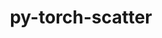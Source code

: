 ---
title: "py-torch-scatter"
layout: cache
categories: [package, develop]
meta: {"versions": ["2.0.5"], "compilers": ["apple-clang@=14.0.0", "apple-clang@=14.0.3", "gcc@=11.3.0", "gcc@=7.3.1"], "oss": ["amzn2", "ubuntu22.04", "ventura"], "platforms": ["darwin", "linux"], "targets": ["aarch64", "ivybridge", "x86_64_v3", "x86_64_v4"], "stacks": ["ml-darwin-aarch64-mps", "ml-linux-x86_64-cpu", "ml-linux-x86_64-cuda", "root"], "num_specs": 97, "num_specs_by_stack": {"ml-darwin-aarch64-mps": 8, "root": 97, "ml-linux-x86_64-cuda": 24, "ml-linux-x86_64-cpu": 18}}
spec_details: [{"hash": "kqfqjmir3n4hgwzuwmhs3r32bb4oixse", "compiler": "apple-clang@=14.0.0", "versions": ["2.0.5"], "os": "ventura", "platform": "darwin", "target": "aarch64", "variants": ["build_system=python_pip", "~cuda"], "stacks": ["ml-darwin-aarch64-mps", "root"], "size": "-", "tarball": "https://binaries.spack.io/develop/build_cache/darwin-ventura-aarch64/apple-clang-14.0.0/py-torch-scatter-2.0.5/darwin-ventura-aarch64-apple-clang-14.0.0-py-torch-scatter-2.0.5-kqfqjmir3n4hgwzuwmhs3r32bb4oixse.spack"}, {"hash": "vcwj2qsyoymjepud75u3fzerpjlt4f6b", "compiler": "apple-clang@=14.0.0", "versions": ["2.0.5"], "os": "ventura", "platform": "darwin", "target": "aarch64", "variants": ["build_system=python_pip", "~cuda"], "stacks": ["ml-darwin-aarch64-mps", "root"], "size": "-", "tarball": "https://binaries.spack.io/develop/build_cache/darwin-ventura-aarch64/apple-clang-14.0.0/py-torch-scatter-2.0.5/darwin-ventura-aarch64-apple-clang-14.0.0-py-torch-scatter-2.0.5-vcwj2qsyoymjepud75u3fzerpjlt4f6b.spack"}, {"hash": "nkocnuozihtbrb4pfe2hmjyw22yfpufr", "compiler": "apple-clang@=14.0.3", "versions": ["2.0.5"], "os": "ventura", "platform": "darwin", "target": "aarch64", "variants": ["build_system=python_pip", "~cuda"], "stacks": ["ml-darwin-aarch64-mps", "root"], "size": "-", "tarball": "https://binaries.spack.io/develop/build_cache/darwin-ventura-aarch64/apple-clang-14.0.3/py-torch-scatter-2.0.5/darwin-ventura-aarch64-apple-clang-14.0.3-py-torch-scatter-2.0.5-nkocnuozihtbrb4pfe2hmjyw22yfpufr.spack"}, {"hash": "mw2id6mp7tqmb45f4idr6u2sle2ubxzd", "compiler": "apple-clang@=14.0.3", "versions": ["2.0.5"], "os": "ventura", "platform": "darwin", "target": "aarch64", "variants": ["build_system=python_pip", "~cuda"], "stacks": ["ml-darwin-aarch64-mps", "root"], "size": "-", "tarball": "https://binaries.spack.io/develop/build_cache/darwin-ventura-aarch64/apple-clang-14.0.3/py-torch-scatter-2.0.5/darwin-ventura-aarch64-apple-clang-14.0.3-py-torch-scatter-2.0.5-mw2id6mp7tqmb45f4idr6u2sle2ubxzd.spack"}, {"hash": "5b6p7mnd25hced2b7sn6kiste3szx6vz", "compiler": "apple-clang@=14.0.3", "versions": ["2.0.5"], "os": "ventura", "platform": "darwin", "target": "aarch64", "variants": ["build_system=python_pip", "~cuda"], "stacks": ["ml-darwin-aarch64-mps", "root"], "size": "-", "tarball": "https://binaries.spack.io/develop/build_cache/darwin-ventura-aarch64/apple-clang-14.0.3/py-torch-scatter-2.0.5/darwin-ventura-aarch64-apple-clang-14.0.3-py-torch-scatter-2.0.5-5b6p7mnd25hced2b7sn6kiste3szx6vz.spack"}, {"hash": "2ntkannk75hyba7b5k6tmrypc7sk6yik", "compiler": "apple-clang@=14.0.3", "versions": ["2.0.5"], "os": "ventura", "platform": "darwin", "target": "aarch64", "variants": ["build_system=python_pip", "~cuda"], "stacks": ["ml-darwin-aarch64-mps", "root"], "size": "-", "tarball": "https://binaries.spack.io/develop/build_cache/darwin-ventura-aarch64/apple-clang-14.0.3/py-torch-scatter-2.0.5/darwin-ventura-aarch64-apple-clang-14.0.3-py-torch-scatter-2.0.5-2ntkannk75hyba7b5k6tmrypc7sk6yik.spack"}, {"hash": "fel5y4pqxjopl7blfazyrujhh4p6bhno", "compiler": "apple-clang@=14.0.3", "versions": ["2.0.5"], "os": "ventura", "platform": "darwin", "target": "aarch64", "variants": ["build_system=python_pip", "~cuda"], "stacks": ["ml-darwin-aarch64-mps", "root"], "size": "-", "tarball": "https://binaries.spack.io/develop/build_cache/darwin-ventura-aarch64/apple-clang-14.0.3/py-torch-scatter-2.0.5/darwin-ventura-aarch64-apple-clang-14.0.3-py-torch-scatter-2.0.5-fel5y4pqxjopl7blfazyrujhh4p6bhno.spack"}, {"hash": "r3bo4yg6zzcx5nn7kisjg5km7x4fry6e", "compiler": "apple-clang@=14.0.3", "versions": ["2.0.5"], "os": "ventura", "platform": "darwin", "target": "aarch64", "variants": ["build_system=python_pip", "~cuda"], "stacks": ["ml-darwin-aarch64-mps", "root"], "size": "-", "tarball": "https://binaries.spack.io/develop/build_cache/darwin-ventura-aarch64/apple-clang-14.0.3/py-torch-scatter-2.0.5/darwin-ventura-aarch64-apple-clang-14.0.3-py-torch-scatter-2.0.5-r3bo4yg6zzcx5nn7kisjg5km7x4fry6e.spack"}, {"hash": "yw4zhcjthrvknghyb7if36wwfidx5j7c", "compiler": "gcc@=7.3.1", "versions": ["2.0.5"], "os": "amzn2", "platform": "linux", "target": "ivybridge", "variants": ["build_system=python_pip", "+cuda"], "stacks": ["root"], "size": "-", "tarball": "https://binaries.spack.io/develop/build_cache/linux-amzn2-ivybridge/gcc-7.3.1/py-torch-scatter-2.0.5/linux-amzn2-ivybridge-gcc-7.3.1-py-torch-scatter-2.0.5-yw4zhcjthrvknghyb7if36wwfidx5j7c.spack"}, {"hash": "q3nywo3y2cnsrlqnrwh33npio6zyam7m", "compiler": "gcc@=7.3.1", "versions": ["2.0.5"], "os": "amzn2", "platform": "linux", "target": "ivybridge", "variants": ["build_system=python_pip", "~cuda"], "stacks": ["root"], "size": "-", "tarball": "https://binaries.spack.io/develop/build_cache/linux-amzn2-ivybridge/gcc-7.3.1/py-torch-scatter-2.0.5/linux-amzn2-ivybridge-gcc-7.3.1-py-torch-scatter-2.0.5-q3nywo3y2cnsrlqnrwh33npio6zyam7m.spack"}, {"hash": "sigb2zdzu3w66hhqlgh55iscjvvdobp5", "compiler": "gcc@=7.3.1", "versions": ["2.0.5"], "os": "amzn2", "platform": "linux", "target": "ivybridge", "variants": ["build_system=python_pip", "~cuda"], "stacks": ["root"], "size": "-", "tarball": "https://binaries.spack.io/develop/build_cache/linux-amzn2-ivybridge/gcc-7.3.1/py-torch-scatter-2.0.5/linux-amzn2-ivybridge-gcc-7.3.1-py-torch-scatter-2.0.5-sigb2zdzu3w66hhqlgh55iscjvvdobp5.spack"}, {"hash": "dqxbrmn6amrwcpwvcirtvsjh675iqryw", "compiler": "gcc@=7.3.1", "versions": ["2.0.5"], "os": "amzn2", "platform": "linux", "target": "ivybridge", "variants": ["build_system=python_pip", "+cuda"], "stacks": ["root"], "size": "-", "tarball": "https://binaries.spack.io/develop/build_cache/linux-amzn2-ivybridge/gcc-7.3.1/py-torch-scatter-2.0.5/linux-amzn2-ivybridge-gcc-7.3.1-py-torch-scatter-2.0.5-dqxbrmn6amrwcpwvcirtvsjh675iqryw.spack"}, {"hash": "v7pq5bijmzbk42xvangqtioqkz6cy7uk", "compiler": "gcc@=7.3.1", "versions": ["2.0.5"], "os": "amzn2", "platform": "linux", "target": "ivybridge", "variants": ["build_system=python_pip", "+cuda"], "stacks": ["root"], "size": "-", "tarball": "https://binaries.spack.io/develop/build_cache/linux-amzn2-ivybridge/gcc-7.3.1/py-torch-scatter-2.0.5/linux-amzn2-ivybridge-gcc-7.3.1-py-torch-scatter-2.0.5-v7pq5bijmzbk42xvangqtioqkz6cy7uk.spack"}, {"hash": "t64kelznuvdsd2lhatxd47td2wlspzwa", "compiler": "gcc@=7.3.1", "versions": ["2.0.5"], "os": "amzn2", "platform": "linux", "target": "ivybridge", "variants": ["build_system=python_pip", "+cuda"], "stacks": ["root"], "size": "-", "tarball": "https://binaries.spack.io/develop/build_cache/linux-amzn2-ivybridge/gcc-7.3.1/py-torch-scatter-2.0.5/linux-amzn2-ivybridge-gcc-7.3.1-py-torch-scatter-2.0.5-t64kelznuvdsd2lhatxd47td2wlspzwa.spack"}, {"hash": "mrwi5ynjkeozdsxyw5relnehg52jsz2s", "compiler": "gcc@=7.3.1", "versions": ["2.0.5"], "os": "amzn2", "platform": "linux", "target": "ivybridge", "variants": ["build_system=python_pip", "+cuda"], "stacks": ["root"], "size": "-", "tarball": "https://binaries.spack.io/develop/build_cache/linux-amzn2-ivybridge/gcc-7.3.1/py-torch-scatter-2.0.5/linux-amzn2-ivybridge-gcc-7.3.1-py-torch-scatter-2.0.5-mrwi5ynjkeozdsxyw5relnehg52jsz2s.spack"}, {"hash": "5huellvnixhlhijza22vgbp6lsedsjsf", "compiler": "gcc@=7.3.1", "versions": ["2.0.5"], "os": "amzn2", "platform": "linux", "target": "ivybridge", "variants": ["build_system=python_pip", "+cuda"], "stacks": ["root"], "size": "-", "tarball": "https://binaries.spack.io/develop/build_cache/linux-amzn2-ivybridge/gcc-7.3.1/py-torch-scatter-2.0.5/linux-amzn2-ivybridge-gcc-7.3.1-py-torch-scatter-2.0.5-5huellvnixhlhijza22vgbp6lsedsjsf.spack"}, {"hash": "s5toh3fuvwxtyktn323pvabzgnrblxtq", "compiler": "gcc@=7.3.1", "versions": ["2.0.5"], "os": "amzn2", "platform": "linux", "target": "ivybridge", "variants": ["build_system=python_pip", "+cuda"], "stacks": ["root"], "size": "-", "tarball": "https://binaries.spack.io/develop/build_cache/linux-amzn2-ivybridge/gcc-7.3.1/py-torch-scatter-2.0.5/linux-amzn2-ivybridge-gcc-7.3.1-py-torch-scatter-2.0.5-s5toh3fuvwxtyktn323pvabzgnrblxtq.spack"}, {"hash": "ur7k5kzutnv4gi2s3cej7scbu2ldpeup", "compiler": "gcc@=7.3.1", "versions": ["2.0.5"], "os": "amzn2", "platform": "linux", "target": "ivybridge", "variants": ["build_system=python_pip", "~cuda"], "stacks": ["root"], "size": "-", "tarball": "https://binaries.spack.io/develop/build_cache/linux-amzn2-ivybridge/gcc-7.3.1/py-torch-scatter-2.0.5/linux-amzn2-ivybridge-gcc-7.3.1-py-torch-scatter-2.0.5-ur7k5kzutnv4gi2s3cej7scbu2ldpeup.spack"}, {"hash": "sh4d3vjynkjn4gl25qnjiznd5wjgflvw", "compiler": "gcc@=7.3.1", "versions": ["2.0.5"], "os": "amzn2", "platform": "linux", "target": "ivybridge", "variants": ["build_system=python_pip", "~cuda"], "stacks": ["root"], "size": "-", "tarball": "https://binaries.spack.io/develop/build_cache/linux-amzn2-ivybridge/gcc-7.3.1/py-torch-scatter-2.0.5/linux-amzn2-ivybridge-gcc-7.3.1-py-torch-scatter-2.0.5-sh4d3vjynkjn4gl25qnjiznd5wjgflvw.spack"}, {"hash": "zvqzdbhk5uao2t34xl5j72dbo4lvcbzv", "compiler": "gcc@=7.3.1", "versions": ["2.0.5"], "os": "amzn2", "platform": "linux", "target": "ivybridge", "variants": ["build_system=python_pip", "~cuda"], "stacks": ["root"], "size": "-", "tarball": "https://binaries.spack.io/develop/build_cache/linux-amzn2-ivybridge/gcc-7.3.1/py-torch-scatter-2.0.5/linux-amzn2-ivybridge-gcc-7.3.1-py-torch-scatter-2.0.5-zvqzdbhk5uao2t34xl5j72dbo4lvcbzv.spack"}, {"hash": "gkgrbla6k6ighrokj3wxojgtl3tmm5xh", "compiler": "gcc@=7.3.1", "versions": ["2.0.5"], "os": "amzn2", "platform": "linux", "target": "ivybridge", "variants": ["build_system=python_pip", "~cuda"], "stacks": ["root"], "size": "-", "tarball": "https://binaries.spack.io/develop/build_cache/linux-amzn2-ivybridge/gcc-7.3.1/py-torch-scatter-2.0.5/linux-amzn2-ivybridge-gcc-7.3.1-py-torch-scatter-2.0.5-gkgrbla6k6ighrokj3wxojgtl3tmm5xh.spack"}, {"hash": "o27jcjd4k5vskhe47e4hagxwkak2vzhs", "compiler": "gcc@=7.3.1", "versions": ["2.0.5"], "os": "amzn2", "platform": "linux", "target": "ivybridge", "variants": ["build_system=python_pip", "+cuda"], "stacks": ["root"], "size": "-", "tarball": "https://binaries.spack.io/develop/build_cache/linux-amzn2-ivybridge/gcc-7.3.1/py-torch-scatter-2.0.5/linux-amzn2-ivybridge-gcc-7.3.1-py-torch-scatter-2.0.5-o27jcjd4k5vskhe47e4hagxwkak2vzhs.spack"}, {"hash": "kanfyk4nfwqmwbefncjde6xkhigcqywa", "compiler": "gcc@=7.3.1", "versions": ["2.0.5"], "os": "amzn2", "platform": "linux", "target": "x86_64_v3", "variants": ["build_system=python_pip", "~cuda"], "stacks": ["root"], "size": "-", "tarball": "https://binaries.spack.io/develop/build_cache/linux-amzn2-x86_64_v3/gcc-7.3.1/py-torch-scatter-2.0.5/linux-amzn2-x86_64_v3-gcc-7.3.1-py-torch-scatter-2.0.5-kanfyk4nfwqmwbefncjde6xkhigcqywa.spack"}, {"hash": "4uehykj5xyx2hvsuuwoquv4y5sd276ou", "compiler": "gcc@=7.3.1", "versions": ["2.0.5"], "os": "amzn2", "platform": "linux", "target": "x86_64_v3", "variants": ["build_system=python_pip", "+cuda"], "stacks": ["root"], "size": "-", "tarball": "https://binaries.spack.io/develop/build_cache/linux-amzn2-x86_64_v3/gcc-7.3.1/py-torch-scatter-2.0.5/linux-amzn2-x86_64_v3-gcc-7.3.1-py-torch-scatter-2.0.5-4uehykj5xyx2hvsuuwoquv4y5sd276ou.spack"}, {"hash": "677yteli2utuxqc3supvtkmeblzrrj4e", "compiler": "gcc@=7.3.1", "versions": ["2.0.5"], "os": "amzn2", "platform": "linux", "target": "x86_64_v3", "variants": ["+cuda"], "stacks": ["root"], "size": "-", "tarball": "https://binaries.spack.io/develop/build_cache/linux-amzn2-x86_64_v3/gcc-7.3.1/py-torch-scatter-2.0.5/linux-amzn2-x86_64_v3-gcc-7.3.1-py-torch-scatter-2.0.5-677yteli2utuxqc3supvtkmeblzrrj4e.spack"}, {"hash": "vosznpy6jlfkholeaym5vj62in57fjbd", "compiler": "gcc@=7.3.1", "versions": ["2.0.5"], "os": "amzn2", "platform": "linux", "target": "x86_64_v3", "variants": ["build_system=python_pip", "+cuda"], "stacks": ["root"], "size": "-", "tarball": "https://binaries.spack.io/develop/build_cache/linux-amzn2-x86_64_v3/gcc-7.3.1/py-torch-scatter-2.0.5/linux-amzn2-x86_64_v3-gcc-7.3.1-py-torch-scatter-2.0.5-vosznpy6jlfkholeaym5vj62in57fjbd.spack"}, {"hash": "cci7k6qozo3bc6ra7f3ywcvrpbau37tm", "compiler": "gcc@=7.3.1", "versions": ["2.0.5"], "os": "amzn2", "platform": "linux", "target": "x86_64_v3", "variants": ["build_system=python_pip", "~cuda"], "stacks": ["root"], "size": "-", "tarball": "https://binaries.spack.io/develop/build_cache/linux-amzn2-x86_64_v3/gcc-7.3.1/py-torch-scatter-2.0.5/linux-amzn2-x86_64_v3-gcc-7.3.1-py-torch-scatter-2.0.5-cci7k6qozo3bc6ra7f3ywcvrpbau37tm.spack"}, {"hash": "pljb2wynhbiw35qbta5iini6oag42nas", "compiler": "gcc@=7.3.1", "versions": ["2.0.5"], "os": "amzn2", "platform": "linux", "target": "x86_64_v3", "variants": ["build_system=python_pip", "~cuda"], "stacks": ["root"], "size": "-", "tarball": "https://binaries.spack.io/develop/build_cache/linux-amzn2-x86_64_v3/gcc-7.3.1/py-torch-scatter-2.0.5/linux-amzn2-x86_64_v3-gcc-7.3.1-py-torch-scatter-2.0.5-pljb2wynhbiw35qbta5iini6oag42nas.spack"}, {"hash": "svabzrrq2jnqhsoqlp5z7ns2k2zjubuf", "compiler": "gcc@=7.3.1", "versions": ["2.0.5"], "os": "amzn2", "platform": "linux", "target": "x86_64_v3", "variants": ["build_system=python_pip", "~cuda"], "stacks": ["root"], "size": "-", "tarball": "https://binaries.spack.io/develop/build_cache/linux-amzn2-x86_64_v3/gcc-7.3.1/py-torch-scatter-2.0.5/linux-amzn2-x86_64_v3-gcc-7.3.1-py-torch-scatter-2.0.5-svabzrrq2jnqhsoqlp5z7ns2k2zjubuf.spack"}, {"hash": "3to7wcxdxlf7gsbqrbrgjjqcsshhu75m", "compiler": "gcc@=7.3.1", "versions": ["2.0.5"], "os": "amzn2", "platform": "linux", "target": "x86_64_v3", "variants": ["build_system=python_pip", "+cuda"], "stacks": ["root"], "size": "-", "tarball": "https://binaries.spack.io/develop/build_cache/linux-amzn2-x86_64_v3/gcc-7.3.1/py-torch-scatter-2.0.5/linux-amzn2-x86_64_v3-gcc-7.3.1-py-torch-scatter-2.0.5-3to7wcxdxlf7gsbqrbrgjjqcsshhu75m.spack"}, {"hash": "laffwyutpbpi4vik7uzkhb7mcnbetvig", "compiler": "gcc@=7.3.1", "versions": ["2.0.5"], "os": "amzn2", "platform": "linux", "target": "x86_64_v3", "variants": ["build_system=python_pip", "+cuda"], "stacks": ["root"], "size": "-", "tarball": "https://binaries.spack.io/develop/build_cache/linux-amzn2-x86_64_v3/gcc-7.3.1/py-torch-scatter-2.0.5/linux-amzn2-x86_64_v3-gcc-7.3.1-py-torch-scatter-2.0.5-laffwyutpbpi4vik7uzkhb7mcnbetvig.spack"}, {"hash": "3uxp7yyxp5qk53ffndlo6cz2ow5n775n", "compiler": "gcc@=7.3.1", "versions": ["2.0.5"], "os": "amzn2", "platform": "linux", "target": "x86_64_v3", "variants": ["build_system=python_pip", "+cuda"], "stacks": ["root"], "size": "-", "tarball": "https://binaries.spack.io/develop/build_cache/linux-amzn2-x86_64_v3/gcc-7.3.1/py-torch-scatter-2.0.5/linux-amzn2-x86_64_v3-gcc-7.3.1-py-torch-scatter-2.0.5-3uxp7yyxp5qk53ffndlo6cz2ow5n775n.spack"}, {"hash": "q3a5qlxghcsvtwpqxzn5duq27unbjzwz", "compiler": "gcc@=7.3.1", "versions": ["2.0.5"], "os": "amzn2", "platform": "linux", "target": "x86_64_v3", "variants": ["~cuda"], "stacks": ["root"], "size": "-", "tarball": "https://binaries.spack.io/develop/build_cache/linux-amzn2-x86_64_v3/gcc-7.3.1/py-torch-scatter-2.0.5/linux-amzn2-x86_64_v3-gcc-7.3.1-py-torch-scatter-2.0.5-q3a5qlxghcsvtwpqxzn5duq27unbjzwz.spack"}, {"hash": "4l6tz43gmadp7fzglqutroepylqjwapj", "compiler": "gcc@=7.3.1", "versions": ["2.0.5"], "os": "amzn2", "platform": "linux", "target": "x86_64_v3", "variants": ["build_system=python_pip", "~cuda"], "stacks": ["root"], "size": "-", "tarball": "https://binaries.spack.io/develop/build_cache/linux-amzn2-x86_64_v3/gcc-7.3.1/py-torch-scatter-2.0.5/linux-amzn2-x86_64_v3-gcc-7.3.1-py-torch-scatter-2.0.5-4l6tz43gmadp7fzglqutroepylqjwapj.spack"}, {"hash": "yeikmpexwpfiamkbqy2zhpu2tuqg65wv", "compiler": "gcc@=7.3.1", "versions": ["2.0.5"], "os": "amzn2", "platform": "linux", "target": "x86_64_v3", "variants": ["build_system=python_pip", "+cuda"], "stacks": ["root"], "size": "-", "tarball": "https://binaries.spack.io/develop/build_cache/linux-amzn2-x86_64_v3/gcc-7.3.1/py-torch-scatter-2.0.5/linux-amzn2-x86_64_v3-gcc-7.3.1-py-torch-scatter-2.0.5-yeikmpexwpfiamkbqy2zhpu2tuqg65wv.spack"}, {"hash": "3cdhvqfomvdegyxek47hg272vdl4bdi5", "compiler": "gcc@=7.3.1", "versions": ["2.0.5"], "os": "amzn2", "platform": "linux", "target": "x86_64_v3", "variants": ["build_system=python_pip", "~cuda"], "stacks": ["root"], "size": "-", "tarball": "https://binaries.spack.io/develop/build_cache/linux-amzn2-x86_64_v3/gcc-7.3.1/py-torch-scatter-2.0.5/linux-amzn2-x86_64_v3-gcc-7.3.1-py-torch-scatter-2.0.5-3cdhvqfomvdegyxek47hg272vdl4bdi5.spack"}, {"hash": "gjurjt6a2lkzvtpxcldvonfg72jcrbez", "compiler": "gcc@=7.3.1", "versions": ["2.0.5"], "os": "amzn2", "platform": "linux", "target": "x86_64_v3", "variants": ["build_system=python_pip", "+cuda"], "stacks": ["root"], "size": "-", "tarball": "https://binaries.spack.io/develop/build_cache/linux-amzn2-x86_64_v3/gcc-7.3.1/py-torch-scatter-2.0.5/linux-amzn2-x86_64_v3-gcc-7.3.1-py-torch-scatter-2.0.5-gjurjt6a2lkzvtpxcldvonfg72jcrbez.spack"}, {"hash": "drndrk5c2p3zquumzeb2grxo6fxxdhqf", "compiler": "gcc@=7.3.1", "versions": ["2.0.5"], "os": "amzn2", "platform": "linux", "target": "x86_64_v3", "variants": ["build_system=python_pip", "+cuda"], "stacks": ["root"], "size": "-", "tarball": "https://binaries.spack.io/develop/build_cache/linux-amzn2-x86_64_v3/gcc-7.3.1/py-torch-scatter-2.0.5/linux-amzn2-x86_64_v3-gcc-7.3.1-py-torch-scatter-2.0.5-drndrk5c2p3zquumzeb2grxo6fxxdhqf.spack"}, {"hash": "r3g2kcz43dszzvxyaoqyvmatqwn34jyl", "compiler": "gcc@=7.3.1", "versions": ["2.0.5"], "os": "amzn2", "platform": "linux", "target": "x86_64_v3", "variants": ["build_system=python_pip", "~cuda"], "stacks": ["root"], "size": "-", "tarball": "https://binaries.spack.io/develop/build_cache/linux-amzn2-x86_64_v3/gcc-7.3.1/py-torch-scatter-2.0.5/linux-amzn2-x86_64_v3-gcc-7.3.1-py-torch-scatter-2.0.5-r3g2kcz43dszzvxyaoqyvmatqwn34jyl.spack"}, {"hash": "qtljynivibkjdnryxccottqlknyhwhsk", "compiler": "gcc@=7.3.1", "versions": ["2.0.5"], "os": "amzn2", "platform": "linux", "target": "x86_64_v3", "variants": ["~cuda"], "stacks": ["root"], "size": "-", "tarball": "https://binaries.spack.io/develop/build_cache/linux-amzn2-x86_64_v3/gcc-7.3.1/py-torch-scatter-2.0.5/linux-amzn2-x86_64_v3-gcc-7.3.1-py-torch-scatter-2.0.5-qtljynivibkjdnryxccottqlknyhwhsk.spack"}, {"hash": "6va6372wm7vh4z6el7ipjlvl4jpwsias", "compiler": "gcc@=7.3.1", "versions": ["2.0.5"], "os": "amzn2", "platform": "linux", "target": "x86_64_v3", "variants": ["build_system=python_pip", "~cuda"], "stacks": ["root"], "size": "-", "tarball": "https://binaries.spack.io/develop/build_cache/linux-amzn2-x86_64_v3/gcc-7.3.1/py-torch-scatter-2.0.5/linux-amzn2-x86_64_v3-gcc-7.3.1-py-torch-scatter-2.0.5-6va6372wm7vh4z6el7ipjlvl4jpwsias.spack"}, {"hash": "sdhak6nfe4tjm7tpc2gjiniyxz5w3hcb", "compiler": "gcc@=7.3.1", "versions": ["2.0.5"], "os": "amzn2", "platform": "linux", "target": "x86_64_v3", "variants": ["build_system=python_pip", "~cuda"], "stacks": ["root"], "size": "-", "tarball": "https://binaries.spack.io/develop/build_cache/linux-amzn2-x86_64_v3/gcc-7.3.1/py-torch-scatter-2.0.5/linux-amzn2-x86_64_v3-gcc-7.3.1-py-torch-scatter-2.0.5-sdhak6nfe4tjm7tpc2gjiniyxz5w3hcb.spack"}, {"hash": "pqucezt5ypbodenv5oe3x4ljzy76lots", "compiler": "gcc@=7.3.1", "versions": ["2.0.5"], "os": "amzn2", "platform": "linux", "target": "x86_64_v3", "variants": ["build_system=python_pip", "~cuda"], "stacks": ["root"], "size": "-", "tarball": "https://binaries.spack.io/develop/build_cache/linux-amzn2-x86_64_v3/gcc-7.3.1/py-torch-scatter-2.0.5/linux-amzn2-x86_64_v3-gcc-7.3.1-py-torch-scatter-2.0.5-pqucezt5ypbodenv5oe3x4ljzy76lots.spack"}, {"hash": "dgfi7f7en3dnospqykkwt5odjkobetr4", "compiler": "gcc@=7.3.1", "versions": ["2.0.5"], "os": "amzn2", "platform": "linux", "target": "x86_64_v3", "variants": ["build_system=python_pip", "+cuda"], "stacks": ["root"], "size": "-", "tarball": "https://binaries.spack.io/develop/build_cache/linux-amzn2-x86_64_v3/gcc-7.3.1/py-torch-scatter-2.0.5/linux-amzn2-x86_64_v3-gcc-7.3.1-py-torch-scatter-2.0.5-dgfi7f7en3dnospqykkwt5odjkobetr4.spack"}, {"hash": "7ve2ok4n4k3ynnmrnq4asliybwynmldf", "compiler": "gcc@=7.3.1", "versions": ["2.0.5"], "os": "amzn2", "platform": "linux", "target": "x86_64_v3", "variants": ["build_system=python_pip", "+cuda"], "stacks": ["root"], "size": "-", "tarball": "https://binaries.spack.io/develop/build_cache/linux-amzn2-x86_64_v3/gcc-7.3.1/py-torch-scatter-2.0.5/linux-amzn2-x86_64_v3-gcc-7.3.1-py-torch-scatter-2.0.5-7ve2ok4n4k3ynnmrnq4asliybwynmldf.spack"}, {"hash": "vpzjopatczdj522eft5ub55duykmja5r", "compiler": "gcc@=7.3.1", "versions": ["2.0.5"], "os": "amzn2", "platform": "linux", "target": "x86_64_v3", "variants": ["build_system=python_pip", "+cuda"], "stacks": ["root"], "size": "-", "tarball": "https://binaries.spack.io/develop/build_cache/linux-amzn2-x86_64_v3/gcc-7.3.1/py-torch-scatter-2.0.5/linux-amzn2-x86_64_v3-gcc-7.3.1-py-torch-scatter-2.0.5-vpzjopatczdj522eft5ub55duykmja5r.spack"}, {"hash": "kylujmodzo6iys3r3lhajcba7klbqmpd", "compiler": "gcc@=7.3.1", "versions": ["2.0.5"], "os": "amzn2", "platform": "linux", "target": "x86_64_v3", "variants": ["build_system=python_pip", "~cuda"], "stacks": ["root"], "size": "-", "tarball": "https://binaries.spack.io/develop/build_cache/linux-amzn2-x86_64_v3/gcc-7.3.1/py-torch-scatter-2.0.5/linux-amzn2-x86_64_v3-gcc-7.3.1-py-torch-scatter-2.0.5-kylujmodzo6iys3r3lhajcba7klbqmpd.spack"}, {"hash": "w2gc4hcbxydqk2af2qonjl7r56pqzj3f", "compiler": "gcc@=7.3.1", "versions": ["2.0.5"], "os": "amzn2", "platform": "linux", "target": "x86_64_v3", "variants": ["build_system=python_pip", "~cuda"], "stacks": ["root"], "size": "-", "tarball": "https://binaries.spack.io/develop/build_cache/linux-amzn2-x86_64_v3/gcc-7.3.1/py-torch-scatter-2.0.5/linux-amzn2-x86_64_v3-gcc-7.3.1-py-torch-scatter-2.0.5-w2gc4hcbxydqk2af2qonjl7r56pqzj3f.spack"}, {"hash": "eluuweuv4jqzzc35sv6z2myxbiku3vus", "compiler": "gcc@=7.3.1", "versions": ["2.0.5"], "os": "amzn2", "platform": "linux", "target": "x86_64_v3", "variants": ["build_system=python_pip", "+cuda"], "stacks": ["root"], "size": "-", "tarball": "https://binaries.spack.io/develop/build_cache/linux-amzn2-x86_64_v3/gcc-7.3.1/py-torch-scatter-2.0.5/linux-amzn2-x86_64_v3-gcc-7.3.1-py-torch-scatter-2.0.5-eluuweuv4jqzzc35sv6z2myxbiku3vus.spack"}, {"hash": "iaomyvqutggaczesi3cdouleajcgovb5", "compiler": "gcc@=7.3.1", "versions": ["2.0.5"], "os": "amzn2", "platform": "linux", "target": "x86_64_v3", "variants": ["build_system=python_pip", "+cuda"], "stacks": ["root"], "size": "-", "tarball": "https://binaries.spack.io/develop/build_cache/linux-amzn2-x86_64_v3/gcc-7.3.1/py-torch-scatter-2.0.5/linux-amzn2-x86_64_v3-gcc-7.3.1-py-torch-scatter-2.0.5-iaomyvqutggaczesi3cdouleajcgovb5.spack"}, {"hash": "cmcoxwkxtis5ffbvlprrvpofdxrgeqmj", "compiler": "gcc@=7.3.1", "versions": ["2.0.5"], "os": "amzn2", "platform": "linux", "target": "x86_64_v3", "variants": ["build_system=python_pip", "~cuda"], "stacks": ["root"], "size": "-", "tarball": "https://binaries.spack.io/develop/build_cache/linux-amzn2-x86_64_v3/gcc-7.3.1/py-torch-scatter-2.0.5/linux-amzn2-x86_64_v3-gcc-7.3.1-py-torch-scatter-2.0.5-cmcoxwkxtis5ffbvlprrvpofdxrgeqmj.spack"}, {"hash": "oxkixryvomxx5pesnglpjc3glirrowzi", "compiler": "gcc@=7.3.1", "versions": ["2.0.5"], "os": "amzn2", "platform": "linux", "target": "x86_64_v3", "variants": ["build_system=python_pip", "+cuda"], "stacks": ["root"], "size": "-", "tarball": "https://binaries.spack.io/develop/build_cache/linux-amzn2-x86_64_v3/gcc-7.3.1/py-torch-scatter-2.0.5/linux-amzn2-x86_64_v3-gcc-7.3.1-py-torch-scatter-2.0.5-oxkixryvomxx5pesnglpjc3glirrowzi.spack"}, {"hash": "ycpvhoqq45fnlqx6zlha7wq3jl7dwl25", "compiler": "gcc@=7.3.1", "versions": ["2.0.5"], "os": "amzn2", "platform": "linux", "target": "x86_64_v3", "variants": ["build_system=python_pip", "~cuda"], "stacks": ["root"], "size": "-", "tarball": "https://binaries.spack.io/develop/build_cache/linux-amzn2-x86_64_v3/gcc-7.3.1/py-torch-scatter-2.0.5/linux-amzn2-x86_64_v3-gcc-7.3.1-py-torch-scatter-2.0.5-ycpvhoqq45fnlqx6zlha7wq3jl7dwl25.spack"}, {"hash": "j737psbzfqp56dzhmo43cqfyvcds7u4x", "compiler": "gcc@=7.3.1", "versions": ["2.0.5"], "os": "amzn2", "platform": "linux", "target": "x86_64_v4", "variants": ["~cuda"], "stacks": ["root"], "size": "-", "tarball": "https://binaries.spack.io/develop/build_cache/linux-amzn2-x86_64_v4/gcc-7.3.1/py-torch-scatter-2.0.5/linux-amzn2-x86_64_v4-gcc-7.3.1-py-torch-scatter-2.0.5-j737psbzfqp56dzhmo43cqfyvcds7u4x.spack"}, {"hash": "xnmm27wuk63orir4m4dapovi64rnqjvk", "compiler": "gcc@=7.3.1", "versions": ["2.0.5"], "os": "amzn2", "platform": "linux", "target": "x86_64_v4", "variants": ["+cuda"], "stacks": ["root"], "size": "-", "tarball": "https://binaries.spack.io/develop/build_cache/linux-amzn2-x86_64_v4/gcc-7.3.1/py-torch-scatter-2.0.5/linux-amzn2-x86_64_v4-gcc-7.3.1-py-torch-scatter-2.0.5-xnmm27wuk63orir4m4dapovi64rnqjvk.spack"}, {"hash": "sxzhr5bnlrks44mpx7s4yol4kfcmo4jh", "compiler": "gcc@=11.3.0", "versions": ["2.0.5"], "os": "ubuntu22.04", "platform": "linux", "target": "x86_64_v3", "variants": ["build_system=python_pip", "+cuda"], "stacks": ["ml-linux-x86_64-cuda", "root"], "size": "-", "tarball": "https://binaries.spack.io/develop/build_cache/linux-ubuntu22.04-x86_64_v3/gcc-11.3.0/py-torch-scatter-2.0.5/linux-ubuntu22.04-x86_64_v3-gcc-11.3.0-py-torch-scatter-2.0.5-sxzhr5bnlrks44mpx7s4yol4kfcmo4jh.spack"}, {"hash": "hyaerg5dku55o6e7cuug4uxrhjhmpvea", "compiler": "gcc@=11.3.0", "versions": ["2.0.5"], "os": "ubuntu22.04", "platform": "linux", "target": "x86_64_v3", "variants": ["build_system=python_pip", "+cuda"], "stacks": ["ml-linux-x86_64-cuda", "root"], "size": "-", "tarball": "https://binaries.spack.io/develop/build_cache/linux-ubuntu22.04-x86_64_v3/gcc-11.3.0/py-torch-scatter-2.0.5/linux-ubuntu22.04-x86_64_v3-gcc-11.3.0-py-torch-scatter-2.0.5-hyaerg5dku55o6e7cuug4uxrhjhmpvea.spack"}, {"hash": "4vhr7davhwofpnv34j2zi5ow5no6t7gn", "compiler": "gcc@=11.3.0", "versions": ["2.0.5"], "os": "ubuntu22.04", "platform": "linux", "target": "x86_64_v3", "variants": ["build_system=python_pip", "+cuda"], "stacks": ["ml-linux-x86_64-cuda", "root"], "size": "-", "tarball": "https://binaries.spack.io/develop/build_cache/linux-ubuntu22.04-x86_64_v3/gcc-11.3.0/py-torch-scatter-2.0.5/linux-ubuntu22.04-x86_64_v3-gcc-11.3.0-py-torch-scatter-2.0.5-4vhr7davhwofpnv34j2zi5ow5no6t7gn.spack"}, {"hash": "iekeodoaf7gzqkdsnur5hpsaboyublty", "compiler": "gcc@=11.3.0", "versions": ["2.0.5"], "os": "ubuntu22.04", "platform": "linux", "target": "x86_64_v3", "variants": ["build_system=python_pip", "+cuda"], "stacks": ["ml-linux-x86_64-cuda", "root"], "size": "-", "tarball": "https://binaries.spack.io/develop/build_cache/linux-ubuntu22.04-x86_64_v3/gcc-11.3.0/py-torch-scatter-2.0.5/linux-ubuntu22.04-x86_64_v3-gcc-11.3.0-py-torch-scatter-2.0.5-iekeodoaf7gzqkdsnur5hpsaboyublty.spack"}, {"hash": "5xnk75c4uzjdc7z45ej4b7npz7rk5jo7", "compiler": "gcc@=11.3.0", "versions": ["2.0.5"], "os": "ubuntu22.04", "platform": "linux", "target": "x86_64_v3", "variants": ["build_system=python_pip", "+cuda"], "stacks": ["ml-linux-x86_64-cuda", "root"], "size": "-", "tarball": "https://binaries.spack.io/develop/build_cache/linux-ubuntu22.04-x86_64_v3/gcc-11.3.0/py-torch-scatter-2.0.5/linux-ubuntu22.04-x86_64_v3-gcc-11.3.0-py-torch-scatter-2.0.5-5xnk75c4uzjdc7z45ej4b7npz7rk5jo7.spack"}, {"hash": "ix6bdznrxfi5q6eg2wad4as4vt3rojmo", "compiler": "gcc@=11.3.0", "versions": ["2.0.5"], "os": "ubuntu22.04", "platform": "linux", "target": "x86_64_v3", "variants": ["build_system=python_pip", "~cuda"], "stacks": ["ml-linux-x86_64-cpu", "root"], "size": "-", "tarball": "https://binaries.spack.io/develop/build_cache/linux-ubuntu22.04-x86_64_v3/gcc-11.3.0/py-torch-scatter-2.0.5/linux-ubuntu22.04-x86_64_v3-gcc-11.3.0-py-torch-scatter-2.0.5-ix6bdznrxfi5q6eg2wad4as4vt3rojmo.spack"}, {"hash": "frq5ovkmfjaaz6cme4sm7i2u3p3fpfx7", "compiler": "gcc@=11.3.0", "versions": ["2.0.5"], "os": "ubuntu22.04", "platform": "linux", "target": "x86_64_v3", "variants": ["build_system=python_pip", "+cuda"], "stacks": ["ml-linux-x86_64-cuda", "root"], "size": "-", "tarball": "https://binaries.spack.io/develop/build_cache/linux-ubuntu22.04-x86_64_v3/gcc-11.3.0/py-torch-scatter-2.0.5/linux-ubuntu22.04-x86_64_v3-gcc-11.3.0-py-torch-scatter-2.0.5-frq5ovkmfjaaz6cme4sm7i2u3p3fpfx7.spack"}, {"hash": "tpvxhe7nz5t3gqjnrwgnthsqrfi7ds3x", "compiler": "gcc@=11.3.0", "versions": ["2.0.5"], "os": "ubuntu22.04", "platform": "linux", "target": "x86_64_v3", "variants": ["build_system=python_pip", "+cuda"], "stacks": ["ml-linux-x86_64-cuda", "root"], "size": "-", "tarball": "https://binaries.spack.io/develop/build_cache/linux-ubuntu22.04-x86_64_v3/gcc-11.3.0/py-torch-scatter-2.0.5/linux-ubuntu22.04-x86_64_v3-gcc-11.3.0-py-torch-scatter-2.0.5-tpvxhe7nz5t3gqjnrwgnthsqrfi7ds3x.spack"}, {"hash": "4qpyffg2xm2c3biw46ai6mgdioalqyi4", "compiler": "gcc@=11.3.0", "versions": ["2.0.5"], "os": "ubuntu22.04", "platform": "linux", "target": "x86_64_v3", "variants": ["build_system=python_pip", "~cuda"], "stacks": ["ml-linux-x86_64-cpu", "root"], "size": "-", "tarball": "https://binaries.spack.io/develop/build_cache/linux-ubuntu22.04-x86_64_v3/gcc-11.3.0/py-torch-scatter-2.0.5/linux-ubuntu22.04-x86_64_v3-gcc-11.3.0-py-torch-scatter-2.0.5-4qpyffg2xm2c3biw46ai6mgdioalqyi4.spack"}, {"hash": "57opfoxcuas2c7layvd4ii67ts2eqnz7", "compiler": "gcc@=11.3.0", "versions": ["2.0.5"], "os": "ubuntu22.04", "platform": "linux", "target": "x86_64_v3", "variants": ["build_system=python_pip", "+cuda"], "stacks": ["ml-linux-x86_64-cuda", "root"], "size": "-", "tarball": "https://binaries.spack.io/develop/build_cache/linux-ubuntu22.04-x86_64_v3/gcc-11.3.0/py-torch-scatter-2.0.5/linux-ubuntu22.04-x86_64_v3-gcc-11.3.0-py-torch-scatter-2.0.5-57opfoxcuas2c7layvd4ii67ts2eqnz7.spack"}, {"hash": "cwrdca5pavtulc7cwscusxykzrimmqcj", "compiler": "gcc@=11.3.0", "versions": ["2.0.5"], "os": "ubuntu22.04", "platform": "linux", "target": "x86_64_v3", "variants": ["build_system=python_pip", "~cuda"], "stacks": ["ml-linux-x86_64-cpu", "root"], "size": "-", "tarball": "https://binaries.spack.io/develop/build_cache/linux-ubuntu22.04-x86_64_v3/gcc-11.3.0/py-torch-scatter-2.0.5/linux-ubuntu22.04-x86_64_v3-gcc-11.3.0-py-torch-scatter-2.0.5-cwrdca5pavtulc7cwscusxykzrimmqcj.spack"}, {"hash": "6rl7jenntsdqv424urqek26ehbtn7whs", "compiler": "gcc@=11.3.0", "versions": ["2.0.5"], "os": "ubuntu22.04", "platform": "linux", "target": "x86_64_v3", "variants": ["build_system=python_pip", "~cuda"], "stacks": ["ml-linux-x86_64-cpu", "root"], "size": "-", "tarball": "https://binaries.spack.io/develop/build_cache/linux-ubuntu22.04-x86_64_v3/gcc-11.3.0/py-torch-scatter-2.0.5/linux-ubuntu22.04-x86_64_v3-gcc-11.3.0-py-torch-scatter-2.0.5-6rl7jenntsdqv424urqek26ehbtn7whs.spack"}, {"hash": "djwkgxk2tqknc77pfshyw7wargbpgpoc", "compiler": "gcc@=11.3.0", "versions": ["2.0.5"], "os": "ubuntu22.04", "platform": "linux", "target": "x86_64_v3", "variants": ["build_system=python_pip", "~cuda"], "stacks": ["ml-linux-x86_64-cpu", "root"], "size": "-", "tarball": "https://binaries.spack.io/develop/build_cache/linux-ubuntu22.04-x86_64_v3/gcc-11.3.0/py-torch-scatter-2.0.5/linux-ubuntu22.04-x86_64_v3-gcc-11.3.0-py-torch-scatter-2.0.5-djwkgxk2tqknc77pfshyw7wargbpgpoc.spack"}, {"hash": "o65hv2bgdnkvfez2tlgdbbc7hh6zqmzp", "compiler": "gcc@=11.3.0", "versions": ["2.0.5"], "os": "ubuntu22.04", "platform": "linux", "target": "x86_64_v3", "variants": ["build_system=python_pip", "~cuda"], "stacks": ["ml-linux-x86_64-cpu", "root"], "size": "-", "tarball": "https://binaries.spack.io/develop/build_cache/linux-ubuntu22.04-x86_64_v3/gcc-11.3.0/py-torch-scatter-2.0.5/linux-ubuntu22.04-x86_64_v3-gcc-11.3.0-py-torch-scatter-2.0.5-o65hv2bgdnkvfez2tlgdbbc7hh6zqmzp.spack"}, {"hash": "xkjomf2kenwuzidh7zk75nnn54if2ay3", "compiler": "gcc@=11.3.0", "versions": ["2.0.5"], "os": "ubuntu22.04", "platform": "linux", "target": "x86_64_v3", "variants": ["build_system=python_pip", "+cuda"], "stacks": ["ml-linux-x86_64-cuda", "root"], "size": "-", "tarball": "https://binaries.spack.io/develop/build_cache/linux-ubuntu22.04-x86_64_v3/gcc-11.3.0/py-torch-scatter-2.0.5/linux-ubuntu22.04-x86_64_v3-gcc-11.3.0-py-torch-scatter-2.0.5-xkjomf2kenwuzidh7zk75nnn54if2ay3.spack"}, {"hash": "gdsj7gt5gkxbv45s7tkuanshkqidqpj2", "compiler": "gcc@=11.3.0", "versions": ["2.0.5"], "os": "ubuntu22.04", "platform": "linux", "target": "x86_64_v3", "variants": ["build_system=python_pip", "+cuda"], "stacks": ["ml-linux-x86_64-cuda", "root"], "size": "-", "tarball": "https://binaries.spack.io/develop/build_cache/linux-ubuntu22.04-x86_64_v3/gcc-11.3.0/py-torch-scatter-2.0.5/linux-ubuntu22.04-x86_64_v3-gcc-11.3.0-py-torch-scatter-2.0.5-gdsj7gt5gkxbv45s7tkuanshkqidqpj2.spack"}, {"hash": "ejammmsxadmrxz5kc6uha2s4hgapnmfq", "compiler": "gcc@=11.3.0", "versions": ["2.0.5"], "os": "ubuntu22.04", "platform": "linux", "target": "x86_64_v3", "variants": ["build_system=python_pip", "~cuda"], "stacks": ["ml-linux-x86_64-cpu", "root"], "size": "-", "tarball": "https://binaries.spack.io/develop/build_cache/linux-ubuntu22.04-x86_64_v3/gcc-11.3.0/py-torch-scatter-2.0.5/linux-ubuntu22.04-x86_64_v3-gcc-11.3.0-py-torch-scatter-2.0.5-ejammmsxadmrxz5kc6uha2s4hgapnmfq.spack"}, {"hash": "c7qx6cw6isjdealcuuaezfbylmb2rylf", "compiler": "gcc@=11.3.0", "versions": ["2.0.5"], "os": "ubuntu22.04", "platform": "linux", "target": "x86_64_v3", "variants": ["build_system=python_pip", "+cuda"], "stacks": ["ml-linux-x86_64-cuda", "root"], "size": "-", "tarball": "https://binaries.spack.io/develop/build_cache/linux-ubuntu22.04-x86_64_v3/gcc-11.3.0/py-torch-scatter-2.0.5/linux-ubuntu22.04-x86_64_v3-gcc-11.3.0-py-torch-scatter-2.0.5-c7qx6cw6isjdealcuuaezfbylmb2rylf.spack"}, {"hash": "nzlqnt35ar4qo4vm5pwbe67s4fddmbew", "compiler": "gcc@=11.3.0", "versions": ["2.0.5"], "os": "ubuntu22.04", "platform": "linux", "target": "x86_64_v3", "variants": ["build_system=python_pip", "~cuda"], "stacks": ["ml-linux-x86_64-cpu", "root"], "size": "-", "tarball": "https://binaries.spack.io/develop/build_cache/linux-ubuntu22.04-x86_64_v3/gcc-11.3.0/py-torch-scatter-2.0.5/linux-ubuntu22.04-x86_64_v3-gcc-11.3.0-py-torch-scatter-2.0.5-nzlqnt35ar4qo4vm5pwbe67s4fddmbew.spack"}, {"hash": "k5azsk6fexkrepa3ypp5ygttp47s3vjc", "compiler": "gcc@=11.3.0", "versions": ["2.0.5"], "os": "ubuntu22.04", "platform": "linux", "target": "x86_64_v3", "variants": ["build_system=python_pip", "+cuda"], "stacks": ["ml-linux-x86_64-cuda", "root"], "size": "-", "tarball": "https://binaries.spack.io/develop/build_cache/linux-ubuntu22.04-x86_64_v3/gcc-11.3.0/py-torch-scatter-2.0.5/linux-ubuntu22.04-x86_64_v3-gcc-11.3.0-py-torch-scatter-2.0.5-k5azsk6fexkrepa3ypp5ygttp47s3vjc.spack"}, {"hash": "sjzhkenr2n2vpzlfwtuq457r5tqj3tz5", "compiler": "gcc@=11.3.0", "versions": ["2.0.5"], "os": "ubuntu22.04", "platform": "linux", "target": "x86_64_v3", "variants": ["build_system=python_pip", "+cuda"], "stacks": ["ml-linux-x86_64-cuda", "root"], "size": "-", "tarball": "https://binaries.spack.io/develop/build_cache/linux-ubuntu22.04-x86_64_v3/gcc-11.3.0/py-torch-scatter-2.0.5/linux-ubuntu22.04-x86_64_v3-gcc-11.3.0-py-torch-scatter-2.0.5-sjzhkenr2n2vpzlfwtuq457r5tqj3tz5.spack"}, {"hash": "owr54iuhlryzsq3y2lkhdajqnrkatd34", "compiler": "gcc@=11.3.0", "versions": ["2.0.5"], "os": "ubuntu22.04", "platform": "linux", "target": "x86_64_v3", "variants": ["build_system=python_pip", "~cuda"], "stacks": ["ml-linux-x86_64-cpu", "root"], "size": "-", "tarball": "https://binaries.spack.io/develop/build_cache/linux-ubuntu22.04-x86_64_v3/gcc-11.3.0/py-torch-scatter-2.0.5/linux-ubuntu22.04-x86_64_v3-gcc-11.3.0-py-torch-scatter-2.0.5-owr54iuhlryzsq3y2lkhdajqnrkatd34.spack"}, {"hash": "sijncef4wpy6xudqvd6b4n3j4f66s4bv", "compiler": "gcc@=11.3.0", "versions": ["2.0.5"], "os": "ubuntu22.04", "platform": "linux", "target": "x86_64_v3", "variants": ["build_system=python_pip", "~cuda"], "stacks": ["ml-linux-x86_64-cpu", "root"], "size": "-", "tarball": "https://binaries.spack.io/develop/build_cache/linux-ubuntu22.04-x86_64_v3/gcc-11.3.0/py-torch-scatter-2.0.5/linux-ubuntu22.04-x86_64_v3-gcc-11.3.0-py-torch-scatter-2.0.5-sijncef4wpy6xudqvd6b4n3j4f66s4bv.spack"}, {"hash": "nsvjod3izh46osr3zqkvvyrb6nzlz2yf", "compiler": "gcc@=11.3.0", "versions": ["2.0.5"], "os": "ubuntu22.04", "platform": "linux", "target": "x86_64_v3", "variants": ["build_system=python_pip", "+cuda"], "stacks": ["ml-linux-x86_64-cuda", "root"], "size": "-", "tarball": "https://binaries.spack.io/develop/build_cache/linux-ubuntu22.04-x86_64_v3/gcc-11.3.0/py-torch-scatter-2.0.5/linux-ubuntu22.04-x86_64_v3-gcc-11.3.0-py-torch-scatter-2.0.5-nsvjod3izh46osr3zqkvvyrb6nzlz2yf.spack"}, {"hash": "mfsa2hbvrlyklilai4mxe7kftdgqtwn4", "compiler": "gcc@=11.3.0", "versions": ["2.0.5"], "os": "ubuntu22.04", "platform": "linux", "target": "x86_64_v3", "variants": ["build_system=python_pip", "+cuda"], "stacks": ["ml-linux-x86_64-cuda", "root"], "size": "-", "tarball": "https://binaries.spack.io/develop/build_cache/linux-ubuntu22.04-x86_64_v3/gcc-11.3.0/py-torch-scatter-2.0.5/linux-ubuntu22.04-x86_64_v3-gcc-11.3.0-py-torch-scatter-2.0.5-mfsa2hbvrlyklilai4mxe7kftdgqtwn4.spack"}, {"hash": "dzkp7lrjwu4kct66uaeedbbskhrd4ipc", "compiler": "gcc@=11.3.0", "versions": ["2.0.5"], "os": "ubuntu22.04", "platform": "linux", "target": "x86_64_v3", "variants": ["build_system=python_pip", "+cuda"], "stacks": ["ml-linux-x86_64-cuda", "root"], "size": "-", "tarball": "https://binaries.spack.io/develop/build_cache/linux-ubuntu22.04-x86_64_v3/gcc-11.3.0/py-torch-scatter-2.0.5/linux-ubuntu22.04-x86_64_v3-gcc-11.3.0-py-torch-scatter-2.0.5-dzkp7lrjwu4kct66uaeedbbskhrd4ipc.spack"}, {"hash": "3n3xasr2hrsvf7ay5ur7fpniosrml7so", "compiler": "gcc@=11.3.0", "versions": ["2.0.5"], "os": "ubuntu22.04", "platform": "linux", "target": "x86_64_v3", "variants": ["build_system=python_pip", "~cuda"], "stacks": ["ml-linux-x86_64-cpu", "root"], "size": "-", "tarball": "https://binaries.spack.io/develop/build_cache/linux-ubuntu22.04-x86_64_v3/gcc-11.3.0/py-torch-scatter-2.0.5/linux-ubuntu22.04-x86_64_v3-gcc-11.3.0-py-torch-scatter-2.0.5-3n3xasr2hrsvf7ay5ur7fpniosrml7so.spack"}, {"hash": "sgxgl2og2qe7l3tyeavn3v2ske6dy2qj", "compiler": "gcc@=11.3.0", "versions": ["2.0.5"], "os": "ubuntu22.04", "platform": "linux", "target": "x86_64_v3", "variants": ["build_system=python_pip", "~cuda"], "stacks": ["ml-linux-x86_64-cpu", "root"], "size": "-", "tarball": "https://binaries.spack.io/develop/build_cache/linux-ubuntu22.04-x86_64_v3/gcc-11.3.0/py-torch-scatter-2.0.5/linux-ubuntu22.04-x86_64_v3-gcc-11.3.0-py-torch-scatter-2.0.5-sgxgl2og2qe7l3tyeavn3v2ske6dy2qj.spack"}, {"hash": "qaacspycsodcgxrwar5lgwj3kcp74e2b", "compiler": "gcc@=11.3.0", "versions": ["2.0.5"], "os": "ubuntu22.04", "platform": "linux", "target": "x86_64_v3", "variants": ["build_system=python_pip", "+cuda"], "stacks": ["ml-linux-x86_64-cuda", "root"], "size": "-", "tarball": "https://binaries.spack.io/develop/build_cache/linux-ubuntu22.04-x86_64_v3/gcc-11.3.0/py-torch-scatter-2.0.5/linux-ubuntu22.04-x86_64_v3-gcc-11.3.0-py-torch-scatter-2.0.5-qaacspycsodcgxrwar5lgwj3kcp74e2b.spack"}, {"hash": "7t3echb6s4rdwu5emav6oecwwjijr2yx", "compiler": "gcc@=11.3.0", "versions": ["2.0.5"], "os": "ubuntu22.04", "platform": "linux", "target": "x86_64_v3", "variants": ["build_system=python_pip", "~cuda"], "stacks": ["ml-linux-x86_64-cpu", "root"], "size": "-", "tarball": "https://binaries.spack.io/develop/build_cache/linux-ubuntu22.04-x86_64_v3/gcc-11.3.0/py-torch-scatter-2.0.5/linux-ubuntu22.04-x86_64_v3-gcc-11.3.0-py-torch-scatter-2.0.5-7t3echb6s4rdwu5emav6oecwwjijr2yx.spack"}, {"hash": "xueypoy3izp7e5fhzkwgas2rvjxidw6s", "compiler": "gcc@=11.3.0", "versions": ["2.0.5"], "os": "ubuntu22.04", "platform": "linux", "target": "x86_64_v3", "variants": ["build_system=python_pip", "+cuda"], "stacks": ["ml-linux-x86_64-cuda", "root"], "size": "-", "tarball": "https://binaries.spack.io/develop/build_cache/linux-ubuntu22.04-x86_64_v3/gcc-11.3.0/py-torch-scatter-2.0.5/linux-ubuntu22.04-x86_64_v3-gcc-11.3.0-py-torch-scatter-2.0.5-xueypoy3izp7e5fhzkwgas2rvjxidw6s.spack"}, {"hash": "xpmfvhgdyrq6v3ruxndotqlviuytammh", "compiler": "gcc@=11.3.0", "versions": ["2.0.5"], "os": "ubuntu22.04", "platform": "linux", "target": "x86_64_v3", "variants": ["build_system=python_pip", "+cuda"], "stacks": ["ml-linux-x86_64-cuda", "root"], "size": "-", "tarball": "https://binaries.spack.io/develop/build_cache/linux-ubuntu22.04-x86_64_v3/gcc-11.3.0/py-torch-scatter-2.0.5/linux-ubuntu22.04-x86_64_v3-gcc-11.3.0-py-torch-scatter-2.0.5-xpmfvhgdyrq6v3ruxndotqlviuytammh.spack"}, {"hash": "epd63y563tqatoh4ldmf3wze4njdl2mq", "compiler": "gcc@=11.3.0", "versions": ["2.0.5"], "os": "ubuntu22.04", "platform": "linux", "target": "x86_64_v3", "variants": ["build_system=python_pip", "+cuda"], "stacks": ["ml-linux-x86_64-cuda", "root"], "size": "-", "tarball": "https://binaries.spack.io/develop/build_cache/linux-ubuntu22.04-x86_64_v3/gcc-11.3.0/py-torch-scatter-2.0.5/linux-ubuntu22.04-x86_64_v3-gcc-11.3.0-py-torch-scatter-2.0.5-epd63y563tqatoh4ldmf3wze4njdl2mq.spack"}, {"hash": "n3umq5jpwwkfl5durwsp4d654tyhowv5", "compiler": "gcc@=11.3.0", "versions": ["2.0.5"], "os": "ubuntu22.04", "platform": "linux", "target": "x86_64_v3", "variants": ["build_system=python_pip", "~cuda"], "stacks": ["ml-linux-x86_64-cpu", "root"], "size": "-", "tarball": "https://binaries.spack.io/develop/build_cache/linux-ubuntu22.04-x86_64_v3/gcc-11.3.0/py-torch-scatter-2.0.5/linux-ubuntu22.04-x86_64_v3-gcc-11.3.0-py-torch-scatter-2.0.5-n3umq5jpwwkfl5durwsp4d654tyhowv5.spack"}, {"hash": "byyu4mu435nnq6w5h2nz34pp53zz2nzm", "compiler": "gcc@=11.3.0", "versions": ["2.0.5"], "os": "ubuntu22.04", "platform": "linux", "target": "x86_64_v3", "variants": ["build_system=python_pip", "~cuda"], "stacks": ["ml-linux-x86_64-cpu", "root"], "size": "-", "tarball": "https://binaries.spack.io/develop/build_cache/linux-ubuntu22.04-x86_64_v3/gcc-11.3.0/py-torch-scatter-2.0.5/linux-ubuntu22.04-x86_64_v3-gcc-11.3.0-py-torch-scatter-2.0.5-byyu4mu435nnq6w5h2nz34pp53zz2nzm.spack"}, {"hash": "ilazynfdkd2ckrygdvbnnenao6ziumax", "compiler": "gcc@=11.3.0", "versions": ["2.0.5"], "os": "ubuntu22.04", "platform": "linux", "target": "x86_64_v3", "variants": ["build_system=python_pip", "+cuda"], "stacks": ["ml-linux-x86_64-cuda", "root"], "size": "-", "tarball": "https://binaries.spack.io/develop/build_cache/linux-ubuntu22.04-x86_64_v3/gcc-11.3.0/py-torch-scatter-2.0.5/linux-ubuntu22.04-x86_64_v3-gcc-11.3.0-py-torch-scatter-2.0.5-ilazynfdkd2ckrygdvbnnenao6ziumax.spack"}, {"hash": "52i3zrim33j4r6aei4uzhnytbisyohly", "compiler": "gcc@=11.3.0", "versions": ["2.0.5"], "os": "ubuntu22.04", "platform": "linux", "target": "x86_64_v3", "variants": ["build_system=python_pip", "+cuda"], "stacks": ["ml-linux-x86_64-cuda", "root"], "size": "-", "tarball": "https://binaries.spack.io/develop/build_cache/linux-ubuntu22.04-x86_64_v3/gcc-11.3.0/py-torch-scatter-2.0.5/linux-ubuntu22.04-x86_64_v3-gcc-11.3.0-py-torch-scatter-2.0.5-52i3zrim33j4r6aei4uzhnytbisyohly.spack"}, {"hash": "gktvjaweakihalmh5xt4ccfdrk4gxoqn", "compiler": "gcc@=11.3.0", "versions": ["2.0.5"], "os": "ubuntu22.04", "platform": "linux", "target": "x86_64_v3", "variants": ["build_system=python_pip", "~cuda"], "stacks": ["ml-linux-x86_64-cpu", "root"], "size": "-", "tarball": "https://binaries.spack.io/develop/build_cache/linux-ubuntu22.04-x86_64_v3/gcc-11.3.0/py-torch-scatter-2.0.5/linux-ubuntu22.04-x86_64_v3-gcc-11.3.0-py-torch-scatter-2.0.5-gktvjaweakihalmh5xt4ccfdrk4gxoqn.spack"}, {"hash": "mu5rji6j4z5ve24bhmwgkufibiviyv2y", "compiler": "gcc@=11.3.0", "versions": ["2.0.5"], "os": "ubuntu22.04", "platform": "linux", "target": "x86_64_v3", "variants": ["build_system=python_pip", "~cuda"], "stacks": ["ml-linux-x86_64-cpu", "root"], "size": "-", "tarball": "https://binaries.spack.io/develop/build_cache/linux-ubuntu22.04-x86_64_v3/gcc-11.3.0/py-torch-scatter-2.0.5/linux-ubuntu22.04-x86_64_v3-gcc-11.3.0-py-torch-scatter-2.0.5-mu5rji6j4z5ve24bhmwgkufibiviyv2y.spack"}, {"hash": "n5xglj6wcto543bxki4hrjpcffmry3gb", "compiler": "gcc@=11.3.0", "versions": ["2.0.5"], "os": "ubuntu22.04", "platform": "linux", "target": "x86_64_v3", "variants": ["build_system=python_pip", "~cuda"], "stacks": ["ml-linux-x86_64-cpu", "root"], "size": "-", "tarball": "https://binaries.spack.io/develop/build_cache/linux-ubuntu22.04-x86_64_v3/gcc-11.3.0/py-torch-scatter-2.0.5/linux-ubuntu22.04-x86_64_v3-gcc-11.3.0-py-torch-scatter-2.0.5-n5xglj6wcto543bxki4hrjpcffmry3gb.spack"}, {"hash": "tughgqsuwsj4dkfwsoyk7xuv3fnlagh4", "compiler": "gcc@=11.3.0", "versions": ["2.0.5"], "os": "ubuntu22.04", "platform": "linux", "target": "x86_64_v3", "variants": ["build_system=python_pip", "+cuda"], "stacks": ["ml-linux-x86_64-cuda", "root"], "size": "-", "tarball": "https://binaries.spack.io/develop/build_cache/linux-ubuntu22.04-x86_64_v3/gcc-11.3.0/py-torch-scatter-2.0.5/linux-ubuntu22.04-x86_64_v3-gcc-11.3.0-py-torch-scatter-2.0.5-tughgqsuwsj4dkfwsoyk7xuv3fnlagh4.spack"}, {"hash": "ugbjktul6ckdi44wvtzza7tpecj6ktxh", "compiler": "gcc@=11.3.0", "versions": ["2.0.5"], "os": "ubuntu22.04", "platform": "linux", "target": "x86_64_v3", "variants": ["build_system=python_pip", "+cuda"], "stacks": ["ml-linux-x86_64-cuda", "root"], "size": "-", "tarball": "https://binaries.spack.io/develop/build_cache/linux-ubuntu22.04-x86_64_v3/gcc-11.3.0/py-torch-scatter-2.0.5/linux-ubuntu22.04-x86_64_v3-gcc-11.3.0-py-torch-scatter-2.0.5-ugbjktul6ckdi44wvtzza7tpecj6ktxh.spack"}]
---